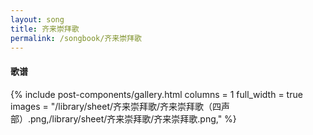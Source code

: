 ```yaml
---
layout: song
title: 齐来崇拜歌
permalink: /songbook/齐来崇拜歌
---
```


#### 歌谱

{% include post-components/gallery.html
    columns = 1
    full_width = true
    images = "/library/sheet/齐来崇拜歌/齐来崇拜歌（四声部）.png,/library/sheet/齐来崇拜歌/齐来崇拜歌.png,"
%}
